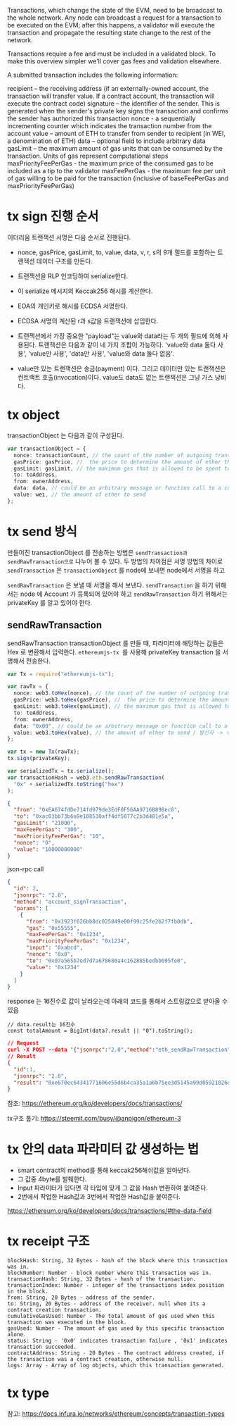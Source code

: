 Transactions, which change the state of the EVM, need to be broadcast to the whole network. Any node can broadcast a request for a transaction to be executed on the EVM; after this happens, a validator will execute the transaction and propagate the resulting state change to the rest of the network.

Transactions require a fee and must be included in a validated block. To make this overview simpler we'll cover gas fees and validation elsewhere.

A submitted transaction includes the following information:

recipient – the receiving address (if an externally-owned account, the transaction will transfer value. If a contract account, the transaction will execute the contract code)
signature – the identifier of the sender. This is generated when the sender's private key signs the transaction and confirms the sender has authorized this transaction
nonce - a sequentially incrementing counter which indicates the transaction number from the account
value – amount of ETH to transfer from sender to recipient (in WEI, a denomination of ETH)
data – optional field to include arbitrary data
gasLimit – the maximum amount of gas units that can be consumed by the transaction. Units of gas represent computational steps
maxPriorityFeePerGas - the maximum price of the consumed gas to be included as a tip to the validator
maxFeePerGas - the maximum fee per unit of gas willing to be paid for the transaction (inclusive of baseFeePerGas and maxPriorityFeePerGas)

# tx sign 진행 순서

이더리움 트랜잭션 서명은 다음 순서로 진핸된다.

- nonce, gasPrice, gasLimit, to, value, data, v, r, s의 9개 필드를 포함하는 트랜잭션 데이터 구조를 만든다.
- 트랜잭션을 RLP 인코딩하여 serialize한다.
- 이 serialize 메시지의 Keccak256 해시를 계산한다.
- EOA의 개인키로 해시를 ECDSA 서명한다.
- ECDSA 서명의 계산된 r과 s값을 트랜잭션에 삽입한다.

- 트랜잭션에서 가장 중요한 "payload"는 value와 data라는 두 개의 필드에 의해 사용된다. 트랜잭션은 다음과 같이 네 가지 조합이 가능하다. 'value와 data 둘다 사용', 'value만 사용', 'data만 사용', 'value와 data 둘다 없음'.

- value만 있는 트랜잭션은 송금(payment) 이다. 그리고 데이터만 있는 트랜잭션은 컨트랙트 호출(invocation)이다. value도 data도 없는 트랜잭션은 그냥 가스 낭비다.

# tx object

transactionObject 는 다음과 같이 구성된다.

```ts
var transactionObject = {
  nonce: transactionCount, // the count of the number of outgoing transactions, starting with 0
  gasPrice: gasPrice, //  the price to determine the amount of ether the transaction will cost
  gasLimit: gasLimit, // the maximum gas that is allowed to be spent to process the transaction
  to: toAddress,
  from: ownerAddress,
  data: data, // could be an arbitrary message or function call to a contract or code to create a contract
  value: wei, // the amount of ether to send
};
```

# tx send 방식

만들어진 transactionObject 를 전송하는 방법은 `sendTransaction과` `sendRawTransaction으로` 나누어 볼 수 있다.
두 방법의 차이점은 서명 방법의 차이로 `sendTransaction` 은 `transactionObject` 를 node에 보내면 node에서 서명을 하고

`sendRawTransaction` 은 보낼 때 서명을 해서 보낸다. `sendTransaction` 을 하기 위해서는 node 에 Account 가 등록되어
있어야 하고 `sendRawTransaction` 하기 위해서는 privateKey 를 알고 있어야 한다.

## sendRawTransaction

sendRawTransaction
transactionObject 를 만들 때, 파라미터에 해당하는 값들은 Hex 로 변환해서 입력한다.
`ethereumjs-tx `를 사용해 privateKey transaction 을 서명해서 전송한다.

```ts
var Tx = require("ethereumjs-tx");

var rawTx = {
  nonce: web3.toHex(nonce), // the count of the number of outgoing transactions, starting with 0/ 송신자에 의해 보내진 트랜잭션의 갯수
  gasPrice: web3.toHex(gasPrice), //  the price to determine the amount of ether the transaction will cost / 트랜잭션이 실행될 때 발신자가 지불할 의향이 있는 가스의 가격을 wei로 표현한 값
  gasLimit: web3.toHex(gasLimit), // the maximum gas that is allowed to be spent to process the transaction / 트랜잭션 발신자가 트랜잭션이 실행될 때 트랜잭션의 가스 소모량의 최대값
  to: toAddress,
  from: ownerAddress,
  data: "0x00", // could be an arbitrary message or function call to a contract or code to create a contract / 메시지 콜에서만 존재 , 메시지 콜의 입력 데이터(아규먼트)
  value: web3.toHex(value), // the amount of ether to send / 발신자 -> 수신자로 전달되는 wei의 양
};

var tx = new Tx(rawTx);
tx.sign(privateKey);

var serializedTx = tx.serialize();
var transactionHash = web3.eth.sendRawTransaction(
  "0x" + serializedTx.toString("hex")
);
```

```json
{
  "from": "0xEA674fdDe714fd979de3EdF0F56AA9716B898ec8",
  "to": "0xac03bb73b6a9e108530aff4df5077c2b3d481e5a",
  "gasLimit": "21000",
  "maxFeePerGas": "300",
  "maxPriorityFeePerGas": "10",
  "nonce": "0",
  "value": "10000000000"
}
```

json-rpc call

```json
{
  "id": 2,
  "jsonrpc": "2.0",
  "method": "account_signTransaction",
  "params": [
    {
      "from": "0x1923f626bb8dc025849e00f99c25fe2b2f7fb0db",
      "gas": "0x55555",
      "maxFeePerGas": "0x1234",
      "maxPriorityFeePerGas": "0x1234",
      "input": "0xabcd",
      "nonce": "0x0",
      "to": "0x07a565b7ed7d7a678680a4c162885bedbb695fe0",
      "value": "0x1234"
    }
  ]
}
```

response 는 16진수로 값이 날라오는데 아래의 코드를 통해서 스트링값으로 받아올 수 있음

```tsx
// data.result는 16진수
const totalAmount = BigInt(data?.result || "0").toString();
```

```json
// Request
curl -X POST --data '{"jsonrpc":"2.0","method":"eth_sendRawTransaction","params":[{0x어쩌구저쩌구tx를싸인하고나온값}],"id":1}'
// Result
{
  "id":1,
  "jsonrpc": "2.0",
  "result": "0xe670ec64341771606e55d6b4ca35a1a6b75ee3d5145a99d05921026d1527331"
}

```

참조: https://ethereum.org/ko/developers/docs/transactions/

tx구조 톺기: https://steemit.com/busy/@anpigon/ethereum-3

# tx 안의 data 파라미터 값 생성하는 법

- smart contract의 method를 통해 keccak256해쉬값을 알아낸다.
- 그 값중 4byte를 발췌한다.
- Input 파라미터가 있다면 각 타입에 맞게 그 값을 Hash 변환하여 붙여준다.
- 2번에서 작업한 Hash값과 3번에서 작업한 Hash값을 붙여준다.

https://ethereum.org/ko/developers/docs/transactions/#the-data-field

# tx receipt 구조

```
blockHash: String, 32 Bytes - hash of the block where this transaction was in.
blockNumber: Number - block number where this transaction was in.
transactionHash: String, 32 Bytes - hash of the transaction.
transactionIndex: Number - integer of the transactions index position in the block.
from: String, 20 Bytes - address of the sender.
to: String, 20 Bytes - address of the receiver. null when its a contract creation transaction.
cumulativeGasUsed: Number - The total amount of gas used when this transaction was executed in the block.
gasUsed: Number - The amount of gas used by this specific transaction alone.
status: String - '0x0' indicates transaction failure , '0x1' indicates transaction succeeded.
contractAddress: String - 20 Bytes - The contract address created, if the transaction was a contract creation, otherwise null.
logs: Array - Array of log objects, which this transaction generated.
```

# tx type

참고: https://docs.infura.io/networks/ethereum/concepts/transaction-types
